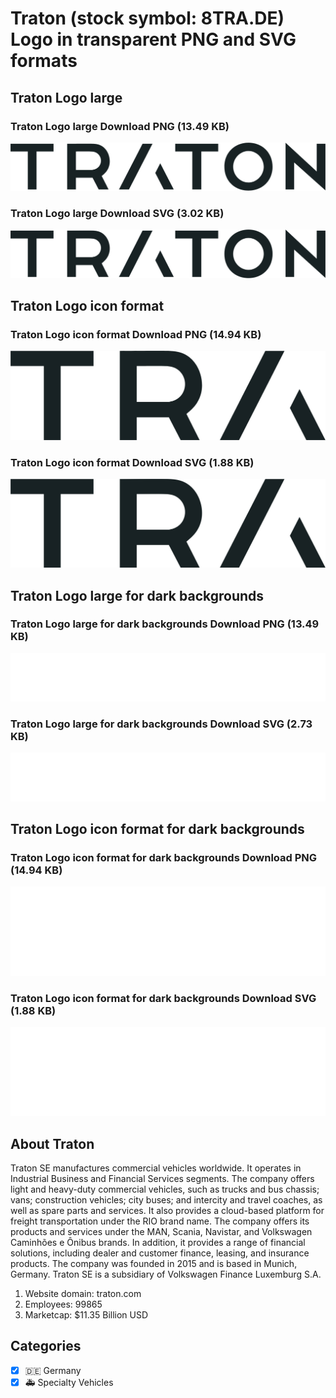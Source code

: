 # Traton (stock symbol: 8TRA.DE) Logo in transparent PNG and SVG formats

## Traton Logo large

### Traton Logo large Download PNG (13.49 KB)

![Traton Logo large Download PNG (13.49 KB)](/img/orig/8TRA.DE_BIG-a1d647a2.png)

### Traton Logo large Download SVG (3.02 KB)

![Traton Logo large Download SVG (3.02 KB)](/img/orig/8TRA.DE_BIG-349ad9b7.svg)

## Traton Logo icon format

### Traton Logo icon format Download PNG (14.94 KB)

![Traton Logo icon format Download PNG (14.94 KB)](/img/orig/8TRA.DE-51253c8f.png)

### Traton Logo icon format Download SVG (1.88 KB)

![Traton Logo icon format Download SVG (1.88 KB)](/img/orig/8TRA.DE-3e08847b.svg)

## Traton Logo large for dark backgrounds

### Traton Logo large for dark backgrounds Download PNG (13.49 KB)

![Traton Logo large for dark backgrounds Download PNG (13.49 KB)](/img/orig/8TRA.DE_BIG.D-2ff924bb.png)

### Traton Logo large for dark backgrounds Download SVG (2.73 KB)

![Traton Logo large for dark backgrounds Download SVG (2.73 KB)](/img/orig/8TRA.DE_BIG.D-62c82fba.svg)

## Traton Logo icon format for dark backgrounds

### Traton Logo icon format for dark backgrounds Download PNG (14.94 KB)

![Traton Logo icon format for dark backgrounds Download PNG (14.94 KB)](/img/orig/8TRA.DE.D-aeeb6db3.png)

### Traton Logo icon format for dark backgrounds Download SVG (1.88 KB)

![Traton Logo icon format for dark backgrounds Download SVG (1.88 KB)](/img/orig/8TRA.DE.D-96102171.svg)

## About Traton

Traton SE manufactures commercial vehicles worldwide. It operates in Industrial Business and Financial Services segments. The company offers light and heavy-duty commercial vehicles, such as trucks and bus chassis; vans; construction vehicles; city buses; and intercity and travel coaches, as well as spare parts and services. It also provides a cloud-based platform for freight transportation under the RIO brand name. The company offers its products and services under the MAN, Scania, Navistar, and Volkswagen Caminhões e Ônibus brands. In addition, it provides a range of financial solutions, including dealer and customer finance, leasing, and insurance products. The company was founded in 2015 and is based in Munich, Germany. Traton SE is a subsidiary of Volkswagen Finance Luxemburg S.A.

1. Website domain: traton.com
2. Employees: 99865
3. Marketcap: $11.35 Billion USD


## Categories
- [x] 🇩🇪 Germany
- [x] 🚑 Specialty Vehicles
